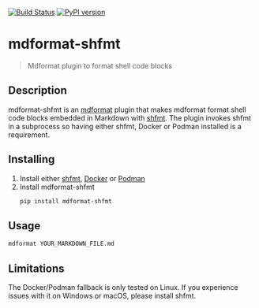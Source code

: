 [![Build Status](https://github.com/hukkin/mdformat-shfmt/actions/workflows/tests.yaml/badge.svg?branch=master)](<https://github.com/hukkin/mdformat-shfmt/actions?query=workflow%3ATests+branch%3Amaster+event%3Apush>)
[![PyPI version](<https://img.shields.io/pypi/v/mdformat-shfmt>)](<https://pypi.org/project/mdformat-shfmt>)

# mdformat-shfmt
> Mdformat plugin to format shell code blocks

## Description
mdformat-shfmt is an [mdformat](https://github.com/executablebooks/mdformat) plugin
that makes mdformat format shell code blocks embedded in Markdown with [shfmt](https://github.com/mvdan/sh).
The plugin invokes shfmt in a subprocess so having either shfmt, Docker or Podman installed is a requirement.

## Installing
1. Install either [shfmt](https://github.com/mvdan/sh#shfmt), [Docker](https://docs.docker.com/get-docker/) or [Podman](https://podman.io/docs/installation)
1. Install mdformat-shfmt
   ```bash
   pip install mdformat-shfmt
   ```

## Usage
```bash
mdformat YOUR_MARKDOWN_FILE.md
```

## Limitations
The Docker/Podman fallback is only tested on Linux.
If you experience issues with it on Windows or macOS, please install shfmt.
